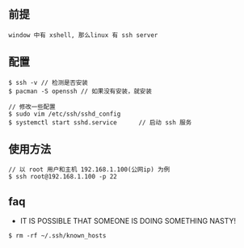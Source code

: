 ## 前提
```
window 中有 xshell, 那么linux 有 ssh server
```
## 配置
```
$ ssh -v // 检测是否安装
$ pacman -S openssh // 如果没有安装，就安装

// 修改一些配置
$ sudo vim /etc/ssh/sshd_config
$ systemctl start sshd.service      // 启动 ssh 服务
```

## 使用方法
```
// 以 root 用户和主机 192.168.1.100(公网ip) 为例
$ ssh root@192.168.1.100 -p 22
```

## faq 
- IT IS POSSIBLE THAT SOMEONE IS DOING SOMETHING NASTY!
```
$ rm -rf ~/.ssh/known_hosts
```
